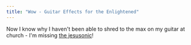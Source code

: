 ```yaml
---
title: "Wow - Guitar Effects for the Enlightened"
---
```

<p>Now I know why I haven't been able to shred to the max on my guitar at church - I'm missing <a href="http://www.jesusonic.com/">the jesusonic</a>!</p>
